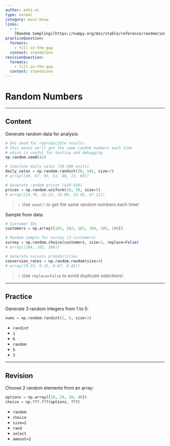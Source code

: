 ```yaml
---
author: enki-ai
type: normal
category: must-know
links:
  - >-
    [Random Sampling](https://numpy.org/doc/stable/reference/random/index.html){website}
practiceQuestion:
  formats:
    - fill-in-the-gap
  context: standalone
revisionQuestion:
  formats:
    - fill-in-the-gap
  context: standalone
---
```


# Random Numbers

---

## Content

Generate random data for analysis:

```python
# Set seed for reproducible results
# this means we'll get the same random numbers each time
# which is useful for testing and debugging
np.random.seed(42)

# Simulate daily sales (30-100 units)
daily_sales = np.random.randint(30, 101, size=7)
# array([49, 67, 93, 51, 88, 72, 60])

# Generate random prices ($10-$50)
prices = np.random.uniform(10, 50, size=5)
# array([24.76, 41.23, 15.89, 33.45, 47.12])
```

> 💡 Use `seed()` to get the same random numbers each time!

Sample from data:

```python
# Customer IDs
customers = np.array([101, 102, 103, 104, 105, 106])

# Random sample for survey (3 customers)
survey = np.random.choice(customers, size=3, replace=False)
# array([104, 102, 106])

# Generate success probabilities
conversion_rates = np.random.random(size=4)
# array([0.23, 0.15, 0.67, 0.45])
```

> 💡 Use `replace=False` to avoid duplicate selections!

---

## Practice

Generate 3 random integers from 1 to 5:

```python
nums = np.random.randint(1, 6, size=3)
```

- `randint`
- `1`
- `6`
- `random`
- `5`
- `3`

---

## Revision

Choose 2 random elements from an array:

```python
options = np.array([10, 20, 30, 40])
choice = np.???.???(options, ???)
```

- `random`
- `choice`
- `size=2`
- `rand`
- `select`
- `amount=2`
